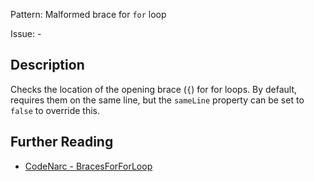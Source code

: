 Pattern: Malformed brace for `for` loop

Issue: -

## Description

Checks the location of the opening brace (`{`) for for loops. By default, requires them on the same line, but the `sameLine` property can be set to `false` to override this.

## Further Reading

* [CodeNarc - BracesForForLoop](https://codenarc.github.io/CodeNarc/codenarc-rules-formatting.html#bracesforforloop-rule)